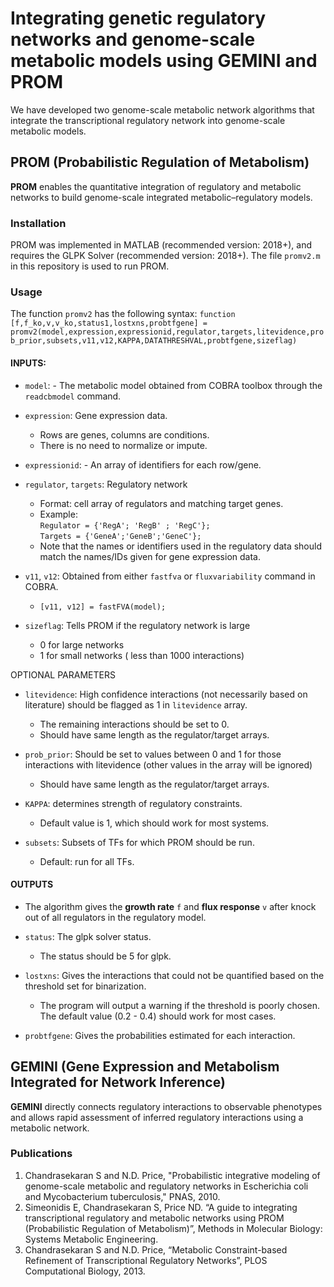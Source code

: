 # Integrating genetic regulatory networks and genome-scale metabolic models using GEMINI and PROM
We have developed two genome-scale metabolic network algorithms that integrate the transcriptional regulatory network into genome-scale metabolic models. 

## PROM (Probabilistic Regulation of Metabolism) 
**PROM** enables the quantitative integration of regulatory and metabolic networks to build genome-scale integrated metabolic–regulatory models. 

### Installation
PROM was implemented in MATLAB (recommended version: 2018+), and requires the GLPK Solver (recommended version: 2018+). The file `promv2.m` in this repository is used to run PROM.

### Usage
The function `promv2` has the following syntax:
`function [f,f_ko,v,v_ko,status1,lostxns,probtfgene] =  promv2(model,expression,expressionid,regulator,targets,litevidence,prob_prior,subsets,v11,v12,KAPPA,DATATHRESHVAL,probtfgene,sizeflag)`
#### INPUTS:
* `model`: - The metabolic model obtained from COBRA toolbox through the `readcbmodel` command.

* `expression`: Gene expression data.
  * Rows are genes, columns are conditions.
  * There is no need to normalize or impute.

* `expressionid`: - An array of identifiers for each row/gene.

* `regulator`, `targets`: Regulatory network
  * Format: cell array of regulators and matching target genes.
  * Example:   
           `Regulator = {'RegA'; 'RegB' ; 'RegC'};`  
           `Targets = {'GeneA';'GeneB';'GeneC'};`
  * Note that the names or identifiers used in the regulatory data should match the names/IDs given for gene expression data.

 * `v11`, `v12`: Obtained from either `fastfva` or `fluxvariability` command in COBRA.
   * `[v11, v12] = fastFVA(model);`

* `sizeflag`: Tells PROM if the regulatory network is large
  * 0 for large networks
  * 1 for small networks ( less than 1000 interactions)

OPTIONAL PARAMETERS

* `litevidence`: High confidence interactions (not necessarily based on literature) should be flagged as 1 in `litevidence` array.
  * The remaining interactions should be set to 0.
  * Should have same length as the regulator/target arrays.
  
* `prob_prior`: Should be set to values between 0 and 1 for those interactions with litevidence (other values in the array will be ignored)
  * Should have same length as the regulator/target arrays.

* `KAPPA`: determines strength of regulatory constraints.
  * Default value is 1, which should work for most systems.
  
* `subsets`: Subsets of TFs for which PROM should be run.
  * Default: run for all TFs.

#### OUTPUTS
* The algorithm gives the **growth rate** `f` and **flux response** `v` after knock out of all regulators in the regulatory model.
* `status`: The glpk solver status.
  * The status should be 5 for glpk.

* `lostxns`: Gives the interactions that could not be quantified based on the
threshold set for binarization.
  * The program will output a warning if the threshold is poorly chosen. The default value (0.2 - 0.4) should work for most cases.

* `probtfgene`: Gives the probabilities estimated for each interaction.



## GEMINI (Gene Expression and Metabolism Integrated for Network Inference)
**GEMINI** directly connects regulatory interactions to observable phenotypes and allows rapid assessment of inferred regulatory interactions using a metabolic network.

### Publications
1. Chandrasekaran S and N.D. Price, "Probabilistic integrative modeling of genome-scale metabolic and regulatory networks in Escherichia coli and Mycobacterium tuberculosis," PNAS, 2010. 
2. Simeonidis E, Chandrasekaran S, Price ND. “A guide to integrating transcriptional regulatory and metabolic networks using PROM (Probabilistic Regulation of Metabolism)”, Methods in Molecular Biology: Systems Metabolic Engineering.
3. Chandrasekaran S and N.D. Price, “Metabolic Constraint-based Refinement of Transcriptional Regulatory Networks”, PLOS Computational Biology, 2013.

